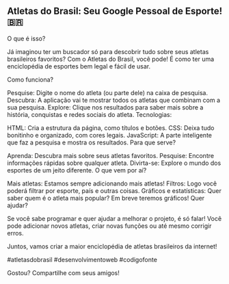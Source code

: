 ## Atletas do Brasil: Seu Google Pessoal de Esporte! 🇧🇷
O que é isso?

Já imaginou ter um buscador só para descobrir tudo sobre seus atletas brasileiros favoritos? Com o Atletas do Brasil, você pode!  É como ter uma enciclopédia de esportes bem legal e fácil de usar.

Como funciona?

Pesquise: Digite o nome do atleta (ou parte dele) na caixa de pesquisa.
Descubra: A aplicação vai te mostrar todos os atletas que combinam com a sua pesquisa.
Explore: Clique nos resultados para saber mais sobre a história, conquistas e redes sociais do atleta.
Tecnologias:

HTML: Cria a estrutura da página, como títulos e botões.
CSS: Deixa tudo bonitinho e organizado, com cores legais.
JavaScript: A parte inteligente que faz a pesquisa e mostra os resultados.
Para que serve?

Aprenda: Descubra mais sobre seus atletas favoritos.
Pesquise: Encontre informações rápidas sobre qualquer atleta.
Divirta-se: Explore o mundo dos esportes de um jeito diferente.
O que vem por aí?

Mais atletas: Estamos sempre adicionando mais atletas!
Filtros: Logo você poderá filtrar por esporte, país e outras coisas.
Gráficos e estatísticas: Quer saber quem é o atleta mais popular? Em breve teremos gráficos!
Quer ajudar?

Se você sabe programar e quer ajudar a melhorar o projeto, é só falar! Você pode adicionar novos atletas, criar novas funções ou até mesmo corrigir erros.

Juntos, vamos criar a maior enciclopédia de atletas brasileiros da internet!

#atletasdobrasil #desenvolvimentoweb #codigofonte

Gostou? Compartilhe com seus amigos!

